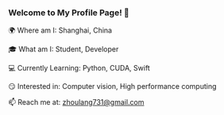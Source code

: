 ### Welcome to My Profile Page! 👋

🌍 Where am I: Shanghai, China

🎓 What am I: Student, Developer

💻 Currently Learning: Python, CUDA, Swift

😏 Interested in: Computer vision, High performance computing

📫 Reach me at: zhoulang731@gmail.com

